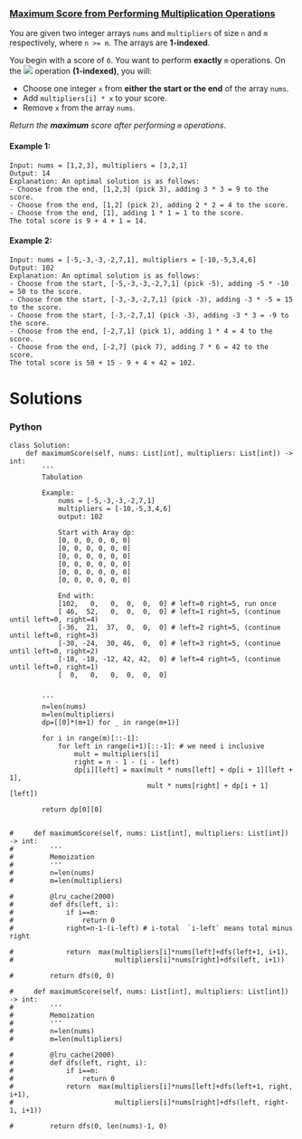 ### [Maximum Score from Performing Multiplication Operations](https://leetcode.com/problems/maximum-score-from-performing-multiplication-operations/) <br>

You are given two integer arrays `nums` and `multipliers` of size `n` and `m` respectively, where `n >= m`. The arrays are **1-indexed**.

You begin with a score of `0`. You want to perform **exactly** `m` operations. On the <img src="https://render.githubusercontent.com/render/math?math=i^{th}"> operation **(1-indexed)**, you will:

 - Choose one integer `x` from **either the start or the end** of the array `nums`.
 - Add `multipliers[i] * x` to your score.
 - Remove `x` from the array `nums`.

*Return the* ***maximum*** *score after performing `m` operations*.



#### Example 1:

```
Input: nums = [1,2,3], multipliers = [3,2,1]
Output: 14
Explanation: An optimal solution is as follows:
- Choose from the end, [1,2,3] (pick 3), adding 3 * 3 = 9 to the score.
- Choose from the end, [1,2] (pick 2), adding 2 * 2 = 4 to the score.
- Choose from the end, [1], adding 1 * 1 = 1 to the score.
The total score is 9 + 4 + 1 = 14.

```

#### Example 2:

```
Input: nums = [-5,-3,-3,-2,7,1], multipliers = [-10,-5,3,4,6]
Output: 102
Explanation: An optimal solution is as follows:
- Choose from the start, [-5,-3,-3,-2,7,1] (pick -5), adding -5 * -10 = 50 to the score.
- Choose from the start, [-3,-3,-2,7,1] (pick -3), adding -3 * -5 = 15 to the score.
- Choose from the start, [-3,-2,7,1] (pick -3), adding -3 * 3 = -9 to the score.
- Choose from the end, [-2,7,1] (pick 1), adding 1 * 4 = 4 to the score.
- Choose from the end, [-2,7] (pick 7), adding 7 * 6 = 42 to the score. 
The total score is 50 + 15 - 9 + 4 + 42 = 102.

```

# Solutions

### Python
```
class Solution:
    def maximumScore(self, nums: List[int], multipliers: List[int]) -> int:
        '''
        Tabulation
        
        Example:
            nums = [-5,-3,-3,-2,7,1]
            multipliers = [-10,-5,3,4,6]
            output: 102
            
            Start with Aray dp:
            [0, 0, 0, 0, 0, 0]
            [0, 0, 0, 0, 0, 0]
            [0, 0, 0, 0, 0, 0]
            [0, 0, 0, 0, 0, 0]
            [0, 0, 0, 0, 0, 0]
            [0, 0, 0, 0, 0, 0]
            
            End with:
            [102,   0,   0,  0,  0,  0] # left=0 right=5, run once  
            [ 46,  52,   0,  0,  0,  0] # left=1 right=5, (continue until left=0, right=4)
            [-36,  21,  37,  0,  0,  0] # left=2 right=5, (continue until left=0, right=3)
            [-30, -24,  30, 46,  0,  0] # left=3 right=5, (continue until left=0, right=2)
            [-18, -18, -12, 42, 42,  0] # left=4 right=5, (continue until left=0, right=1)
            [  0,   0,   0,  0,  0,  0]
            
        
        '''
        n=len(nums)
        m=len(multipliers)
        dp=[[0]*(m+1) for _ in range(m+1)]
        
        for i in range(m)[::-1]:
            for left in range(i+1)[::-1]: # we need i inclusive
                mult = multipliers[i]
                right = n - 1 - (i - left)
                dp[i][left] = max(mult * nums[left] + dp[i + 1][left + 1], 
                                  mult * nums[right] + dp[i + 1][left])  
                        
        return dp[0][0]    
    
    
#     def maximumScore(self, nums: List[int], multipliers: List[int]) -> int:
#         '''
#         Memoization
#         '''
#         n=len(nums)
#         m=len(multipliers)
        
#         @lru_cache(2000)
#         def dfs(left, i):
#             if i==m:
#                 return 0
#             right=n-1-(i-left) # i-total  `i-left` means total minus right
            
#             return  max(multipliers[i]*nums[left]+dfs(left+1, i+1),
#                         multipliers[i]*nums[right]+dfs(left, i+1))
        
#         return dfs(0, 0)

#     def maximumScore(self, nums: List[int], multipliers: List[int]) -> int:
#         '''
#         Memoization
#         '''
#         n=len(nums)
#         m=len(multipliers)
        
#         @lru_cache(2000)
#         def dfs(left, right, i):
#             if i==m:
#                 return 0            
#             return  max(multipliers[i]*nums[left]+dfs(left+1, right, i+1),
#                         multipliers[i]*nums[right]+dfs(left, right-1, i+1))
        
#         return dfs(0, len(nums)-1, 0)
                
```
